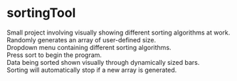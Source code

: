 # sortingTool
Small project involving visually showing different sorting algorithms at work.
<br>
Randomly generates an array of user-defined size. <br>
Dropdown menu containing different sorting algorithms. <br>
Press sort to begin the program. <br>
Data being sorted shown visually through dynamically sized bars. <br>
Sorting will automatically stop if a new array is generated.
